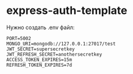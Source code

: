 # express-auth-template

Нужно создать .env файл:

```
PORT=5002
MONGO_URI=mongodb://127.0.0.1:27017/test
JWT_SECRET=supersecretkey
JWT_REFRESH_SECRET=anothersecretkey
ACCESS_TOKEN_EXPIRES=15m
REFRESH_TOKEN_EXPIRES=7d
```
